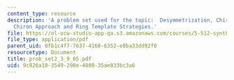 ```yaml
---
content_type: resource
description: 'A problem set used for the topic:  Desymmetrization, Chirality Transfer,
  Chiron Approach and Ring Template Strategies.'
file: https://ol-ocw-studio-app-qa.s3.amazonaws.com/courses/5-512-synthetic-organic-chemistry-ii-spring-2005/9c826a103549290e488035ae833bc3a6_prob_set2_3_9_05.pdf
file_type: application/pdf
parent_uid: 0fb1c4f7-7637-4160-6352-e8ba33dd92f0
resourcetype: Document
title: prob_set2_3_9_05.pdf
uid: 9c826a10-3549-290e-4880-35ae833bc3a6
---
```

